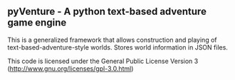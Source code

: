 pyVenture - A python text-based adventure game engine
-----------------------------------------------------

This is a generalized framework that allows construction and playing of text-based-adventure-style worlds. Stores world information in JSON files.

This code is licensed under the General Public License Version 3 (http://www.gnu.org/licenses/gpl-3.0.html)
